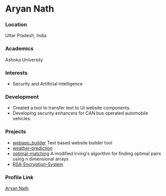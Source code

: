 # Aryan Nath

### Location

Uttar Pradesh, India

### Academics

Ashoka University

### Interests

- Security and Artificial Intelligence

### Development

- Created a tool to transfer text to UI website components.
- Developing security enhancers for CAN bus operated automobile vehicles.

### Projects

- [webapp_builder](https://github.com/natharyan/webapp_builder) Text based website builder tool
- [weather-prediction](https://github.com/natharyan/weather-prediction)
- [optimal-matching](https://github.com/natharyan/optimal-matching) A modified Irving's algorithm for finding optimal pairs using n dimensional arrays
- [RSA-Encryption-System](https://github.com/natharyan/RSA-Encryption-System)

### Profile Link

[Aryan Nath](https://github.com/natharyan/RSA-Encryption-System)